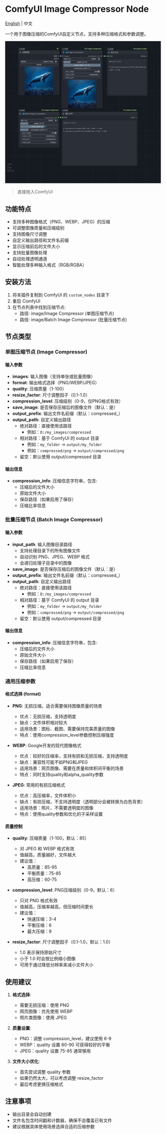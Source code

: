 # ComfyUI Image Compressor Node

[English](README_en.md) | 中文

一个用于图像压缩的ComfyUI自定义节点，支持多种压缩格式和参数调整。

![image](workflow.png)

> 直接拖入ComfyUI

## 功能特点

- 支持多种图像格式（PNG、WEBP、JPEG）的压缩
- 可调整图像质量和压缩级别
- 支持图像尺寸调整
- 自定义输出路径和文件名前缀
- 显示压缩前后的文件大小
- 支持批量图像处理
- 自动处理透明通道
- 智能处理多种输入格式（RGB/RGBA）

## 安装方法

1. 将本插件复制到 ComfyUI 的 `custom_nodes` 目录下
2. 重启 ComfyUI
3. 在节点列表中找到压缩节点:
   - 路径: image/Image Compressor (单图压缩节点)
   - 路径: image/Batch Image Compressor (批量压缩节点)

## 节点类型

### 单图压缩节点 (Image Compressor)

#### 输入参数
- **images**: 输入图像（支持单张或批量图像）
- **format**: 输出格式选择（PNG/WEBP/JPEG）
- **quality**: 压缩质量（1-100）
- **resize_factor**: 尺寸调整因子（0.1-1.0）
- **compression_level**: 压缩级别（0-9，仅PNG格式有效）
- **save_image**: 是否保存压缩后的图像文件（默认：是）
- **output_prefix**: 输出文件名前缀（默认：compressed_）
- **output_path**: 自定义输出路径
  - 绝对路径：直接使用该路径
    - 例如：`D:/my_images/compressed`
  - 相对路径：基于 ComfyUI 的 output 目录
    - 例如：`my_folder` → `output/my_folder`
    - 例如：`compressed/png` → `output/compressed/png`
  - 留空：默认使用 output/compressed 目录

#### 输出信息
- **compression_info**: 压缩信息字符串，包含:
  - 压缩后的文件大小
  - 原始文件大小
  - 保存路径（如果启用了保存）
  - 压缩比率信息

### 批量压缩节点 (Batch Image Compressor)

#### 输入参数
- **input_path**: 输入图像目录路径
  - 支持处理目录下的所有图像文件
  - 自动识别 PNG、JPEG、WEBP 格式
  - 会递归处理子目录中的图像
- **save_image**: 是否保存压缩后的图像文件（默认：是）
- **output_prefix**: 输出文件名前缀（默认：compressed_）
- **output_path**: 自定义输出路径
  - 绝对路径：直接使用该路径
    - 例如：`D:/my_images/compressed`
  - 相对路径：基于 ComfyUI 的 output 目录
    - 例如：`my_folder` → `output/my_folder`
    - 例如：`compressed/png` → `output/compressed/png`
  - 留空：默认使用 output/compressed 目录

#### 输出信息
- **compression_info**: 压缩信息字符串，包含:
  - 压缩后的文件大小
  - 原始文件大小
  - 保存路径（如果启用了保存）
  - 压缩比率信息

### 通用压缩参数

#### 格式选择 (format)
- **PNG**: 无损压缩，适合需要保持图像质量的场景
  - 优点：无损压缩，支持透明度
  - 缺点：文件体积相对较大
  - 适用场景：图标、截图、需要保持完美质量的图像
  - 特点：使用compression_level参数控制压缩强度

- **WEBP**: Google开发的现代图像格式
  - 优点：较好的压缩率，支持有损和无损压缩，支持透明度
  - 缺点：兼容性可能不如PNG和JPEG
  - 适用场景：网页图像、需要在质量和体积间平衡的场景
  - 特点：同时支持quality和alpha_quality参数

- **JPEG**: 常用的有损压缩格式
  - 优点：高压缩率，文件体积小
  - 缺点：有损压缩，不支持透明度（透明部分会被转换为白色背景）
  - 适用场景：照片、不需要透明度的图像
  - 特点：使用quality参数和优化的子采样设置

#### 质量控制
- **quality**: 压缩质量（1-100，默认：85）
  - 对 JPEG 和 WEBP 格式有效
  - 值越高，质量越好，文件越大
  - 建议值：
    - 高质量：85-95
    - 平衡质量：75-85
    - 高压缩：60-75

- **compression_level**: PNG压缩级别（0-9，默认：6）
  - 只对 PNG 格式有效
  - 值越高，压缩率越高，但压缩时间更长
  - 建议值：
    - 快速压缩：3-4
    - 平衡压缩：6
    - 最大压缩：9

- **resize_factor**: 尺寸调整因子（0.1-1.0，默认：1.0）
  - 1.0 表示保持原始尺寸
  - 小于 1.0 时会按比例缩小图像
  - 可用于通过降低分辨率来减小文件大小

## 使用建议

1. **格式选择**:
   - 需要无损压缩：使用 PNG
   - 网页图像：优先使用 WEBP
   - 照片类图像：使用 JPEG

2. **质量设置**:
   - PNG：调整 compression_level，建议使用 6-9
   - WEBP：quality 设置 80-90 可获得较好的平衡
   - JPEG：quality 设置 75-85 通常够用

3. **文件大小优化**:
   - 首先尝试调整 quality 参数
   - 如果仍然太大，可以考虑调整 resize_factor
   - 最后考虑更换压缩格式

## 注意事项

- 输出目录会自动创建
- 文件名包含时间戳和计数器，确保不会覆盖已有文件
- 建议根据具体使用场景选择合适的压缩参数